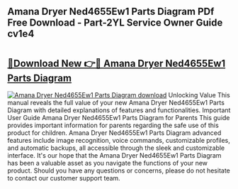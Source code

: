 ## Amana Dryer Ned4655Ew1 Parts Diagram PDf Free Download - Part-2YL Service Owner Guide cv1e4

# <h2><a href="http://dfh8n7v.blite.top/?on=Amana+Dryer+Ned4655Ew1+Parts+Diagram">🔗Download New 👉🔴 Amana Dryer Ned4655Ew1 Parts Diagram</a></h2>

[![Amana Dryer Ned4655Ew1 Parts Diagram download](https://i.imgur.com/lujVjoI.png)](http://dfh8n7v.blite.top/?on=Amana+Dryer+Ned4655Ew1+Parts+Diagram)
Unlocking Value This manual reveals the full value of your new Amana Dryer Ned4655Ew1 Parts Diagram with detailed explanations of features and functionalities. Important User Guide Amana Dryer Ned4655Ew1 Parts Diagram for Parents This guide provides important information for parents regarding the safe use of this product for children. Amana Dryer Ned4655Ew1 Parts Diagram advanced features include image recognition, voice commands, customizable profiles, and automatic backups, all accessible through the sleek and customizable interface. It's our hope that the Amana Dryer Ned4655Ew1 Parts Diagram has been a valuable asset as you navigate the functions of your new product. Should you have any questions or concerns, please do not hesitate to contact our customer support team.
